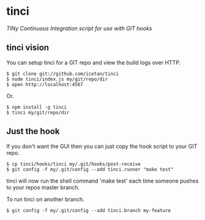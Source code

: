 # tinci

*TINy Continuous Integration script for use with GIT hooks*

## tinci vision

You can setup tinci for a GIT repo and view the build logs over HTTP.

```
$ git clone git://github.com/icetan/tinci
$ node tinci/index.js my/git/repo/dir
$ open http://localhost:4567
```

Or.

```
$ npm install -g tinci
$ tinci my/git/repo/dir
```

## Just the hook

If you don't want the GUI then you can just copy the hook script to your GIT
repo.

```
$ cp tinci/hooks/tinci my/.git/hooks/post-receive
$ git config -f my/.git/config --add tinci.runner "make test"
```

tinci will now run the shell command 'make test' each time someone pushes to
your repos master branch.

To run tinci on another branch.

```
$ git config -f my/.git/config --add tinci.branch my-feature
```
